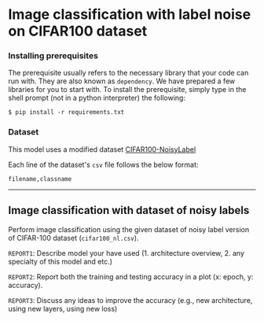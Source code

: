 # Image classification with label noise on CIFAR100 dataset

### Installing prerequisites

The prerequisite usually refers to the necessary library that your code can run with. They are also known as `dependency`. We have prepared a few libraries for you to start with. To install the prerequisite, simply type in the shell prompt (not in a python interpreter) the following:

```
$ pip install -r requirements.txt
```

### Dataset

This model uses a modified dataset [CIFAR100-NoisyLabel](https://www.kaggle.com/c/cifar100-image-classification-with-noisy-labels/data)

Each line of the dataset's `csv` file follows the below format:
```
filename,classname
```

---
## Image classification with dataset of noisy labels

Perform image classification using the given dataset of noisy label version of CIFAR-100 dataset (`cifar100_nl.csv`).

`REPORT1`: Describe model your have used (1. architecture overview, 2. any specialty of this model and etc.)

`REPORT2`: Report both the training and testing accuracy in a plot (x: epoch, y: accuracy). 

`REPORT3`: Discuss any ideas to improve the accuracy (e.g., new architecture, using new layers, using new loss)

